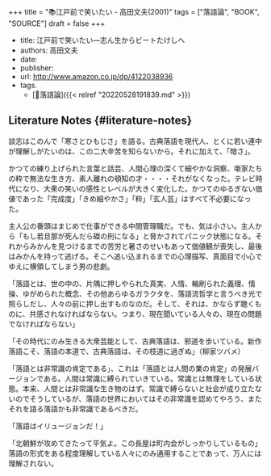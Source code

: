 +++
title = "📚江戸前で笑いたい - 高田文夫(2001)"
tags = ["落語論", "BOOK", "SOURCE"]
draft = false
+++

-   title: 江戸前で笑いたい―志ん生からビートたけしへ
-   authors: 高田文夫
-   date:
-   publisher:
-   url: <http://www.amazon.co.jp/dp/4122038936>
-   tags.
    -   [🔖落語論]({{< relref "20220528191839.md" >}})


## Literature Notes {#literature-notes}

談志はこのんで「寒さとひもじさ」を語る。古典落語を現代人、とくに若い連中が理解しがたいのは、この二大辛苦を知らないから。それに加えて、「暗さ」。

かつての練り上げられた言葉と話芸、人間心理の深くて細やかな洞察、噺家たちの粋で無法な生き方、素人離れの頓知の才・・・・それがなくなった。テレビ時代になり、大衆の笑いの感性とレベルが大きく変化した。かつてのゆるぎない価値であった「完成度」「きめ細やかさ」「粋」「玄人芸」はすべて不必要になった。

主人公の番頭はまじめで仕事ができる中間管理職だ。でも、気は小さい。主人から「もし若旦那が死んだら磔の刑になる」と脅かされてパニック状態になる。それからみかんを見つけるまでの苦労と暑さのせいもあって価値観が喪失し、最後はみかんを持って逃げる。そこへ追い込まれるまでの心理描写、真面目で小心でゆえに横領してしまう男の悲劇。

「落語とは、世の中の、片隅に押しやられた真実、人情、輪刷られた義理、情操、ゆがめられた概念、その他あらゆるガラクタを、落語流哲学と言うべき光で照らしだし、人々の前に押し出すものなのだ。そして、それは、かならず聴くものに、共感されなければならない。つまり、現在聞いている人々の、現在の問題でなければならない」

「その時代にのみ生きる大衆芸能として、古典落語は、邪道を歩いている。新作落語こそ、落語の本道で、古典落語は、その枝道に過ぎぬ」（柳家ツバメ）

「落語とは非常識の肯定である」、これは「落語とは人間の業の肯定」の発展バージョンである。人間は常識に縛られていきている。常識とは無理をしている状態。本来、人間とは非常識な生き物のはず。常識で縛らないと社会が成り立たないのでそうしているが、落語の世界においてはその非常識を認めてやろう、またそれを語る落語かも非常識であるべきだ。

「落語はイリュージョンだ！」

「北朝鮮が攻めてきたって平気よ。この長屋は町内会がしっかりしているもの」 落語の形式をある程度理解している人々にのみ通用することであって、万人には理解されない。
